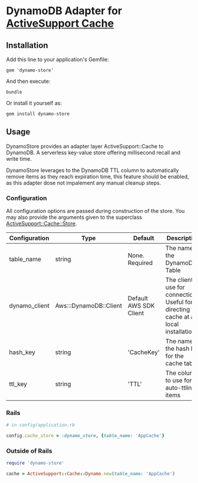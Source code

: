 # DynamoDB Adapter for [ActiveSupport Cache](https://github.com/rails/rails/tree/master/activesupport/lib/active_support/cache.rb)

## Installation

Add this line to your application's Gemfile:

```
gem 'dynamo-store'
```

And then execute:

```
bundle
```

Or install it yourself as:

```
gem install dynamo-store
```

## Usage

DynamoStore provides an adapter layer ActiveSupport::Cache to DynamoDB. A
serverless key-value store offering millisecond recall and write time.

DynamoStore leverages to the DynamoDB TTL column to automatically remove items
as they reach expiration time, this feature should be enabled, as this adapter
dose not impalement any manual cleanup steps.

### Configuration
All configuration options are passed during construction of the store. You may
also provide the arguments given to the superclass
[ActiveSupport::Cache::Store](https://api.rubyonrails.org/classes/ActiveSupport/Cache/Store.html#method-c-new).


| Configuration   | Type                   | Default                | Description
| --------------- | -------------------    | ----------------       | ------------
| table_name      | string                 | None. Required         | The name of the DynamoDB Table
| dynamo_client   | Aws:::DynamoDB::Client | Default AWS SDK Client | The client to use for connections. Useful for directing the cache at a local installation
| hash_key        | string                 | 'CacheKey'             | The name of the hash key for the cache table
| ttl_key         | string                 | 'TTL'                  | The colum to use for auto-ttling items


### Rails

```ruby
# in config/application.rb

config.cache_store = :dynamo_store, {table_name: 'AppCache'}
```

### Outside of Rails

```ruby
require 'dynamo-store'

cache = ActiveSupport::Cache::Dynamo.new(table_name: 'AppCache')
```


